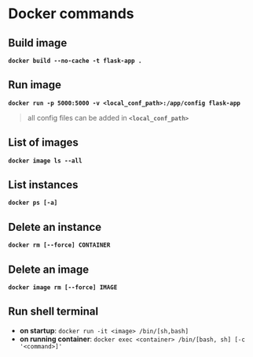 # Docker commands
## Build image
**`docker build --no-cache -t flask-app .`**
## Run image
**`docker run -p 5000:5000 -v <local_conf_path>:/app/config flask-app`**
> all config files can be added in **`<local_conf_path>`**
## List of images
**`docker image ls --all`**
## List instances
**`docker ps [-a]`**
## Delete an instance
**`docker rm [--force] CONTAINER`**
## Delete an image
**`docker image rm [--force] IMAGE`** 
## Run shell terminal
- **on startup**: `docker run -it <image> /bin/[sh,bash]`
- **on running container**: `docker exec <container> /bin/[bash, sh] [-c '<command>]'`
